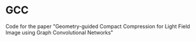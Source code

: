 # GCC
Code for the paper "Geometry-guided Compact Compression for Light Field Image using Graph Convolutional Networks"
